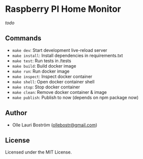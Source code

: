 # Raspberry PI Home Monitor
_todo_


Commands
--------
- `make dev`: Start development live-reload server
- `make install`: Install dependencies in requirements.txt
- `make test`: Run tests in /tests
- `make build`: Build docker image
- `make run`: Run docker image
- `make inspect`: Inspect docker container
- `make shell`: Open docker container shell
- `make stop`: Stop docker container
- `make clean`: Remove docker container & image
- `make publish`: Publish to now (depends on npm package now)


Author
------
* Olle Lauri Boström (ollebostr@gmail.com)


License
-------
Licensed under the MIT License.
